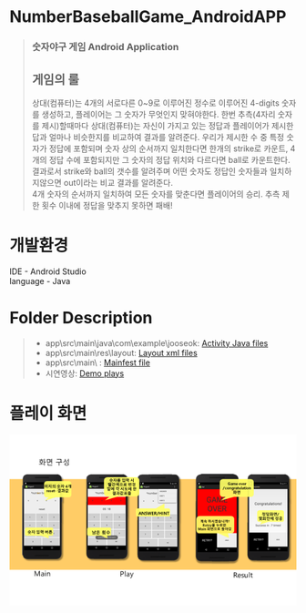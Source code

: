 # NumberBaseballGame_AndroidAPP
>### 숫자야구 게임 Android Application
>## 게임의 룰   
>상대(컴퓨터)는 4개의 서로다른 0~9로 이루어진 정수로 이루어진 4-digits 숫자를 생성하고, 플레이어는 그 숫자가 무엇인지 맞혀야한다. 한번 추측(4자리 숫자를 제시)할때마다 상대(컴퓨터)는 자신이 가지고 있는 정답과 플레이어가 제시한 답과 얼마나 비슷한지를 비교하여 결과를 알려준다. 우리가 제시한 수 중 특정 숫자가 정답에 포함되며 숫자 상의 순서까지 일치한다면 한개의 strike로 카운트, 4개의 정답 수에 포함되지만 그 숫자의 정답 위치와 다르다면 ball로 카운트한다. 결과로서 strike와 ball의 갯수를 알려주며 어떤 숫자도 정답인 숫자들과 일치하지않으면 out이라는 비교 결과를 알려준다.   
4개 숫자의 순서까지 일치하여 모든 숫자를 맞춘다면 플레이어의 승리. 추측 제한 횟수 이내에 정답을 맞추지 못하면 패배!   


# 개발환경
IDE - Android Studio   
language - Java   

# Folder Description
>- app\src\main\java\com\example\jooseok:   [Activity Java files](https://github.com/jonitox/NumberBaseballGame_AndroidAPP/tree/main/app/src/main/java/com/example/jooseok/project1)<BR>
>- app\src\main\res\layout:   [Layout xml files](https://github.com/jonitox/NumberBaseballGame_AndroidAPP/tree/main/app/src/main/res/layout)<BR>
>- app\src\main\ : [Mainfest file](https://github.com/jonitox/NumberBaseballGame_AndroidAPP/blob/main/app/src/main/AndroidManifest.xml)<BR> 
>- 시연영상:  [Demo plays](https://github.com/jonitox/NumberBaseballGame_AndroidAPP/tree/main/%EC%8B%9C%EC%97%B0%EC%98%81%EC%83%81)<BR>
  
  
# 플레이 화면
<img src="/시연영상/1.png" width="600px" height="300px" alt="1"></img>

